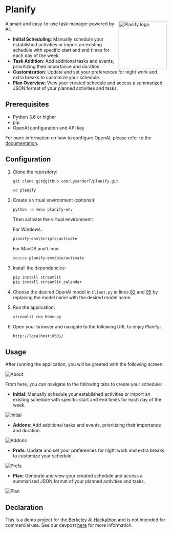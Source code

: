 # Planify

<img src="logo.svg" align="right" alt="Planify logo" width="150">


A smart and easy-to-use task manager powered by AI.

- **Initial Scheduling**: Manually schedule your established activities or import an existing schedule with specific start and end times for each day of the week.
- **Task Addition**: Add additional tasks and events, prioritizing their importance and duration.
- **Customization**: Update and set your preferences for night work and extra breaks to customize your schedule.
- **Plan Overview**: View your created schedule and access a summarized JSON format of your planned activities and tasks.

## Prerequisites

- Python 3.6 or higher
- pip
- OpenAI configuration and API key

For more information on how to configure OpenAI, please refer to the [documentation](https://docs.openai.com/docs/quickstart).

## Configuration

1. Clone the repository:

    ```bash
    git clone git@github.com:LysanderT/planify.git
    ```
    ```bash
    cd planify
    ```

2. Create a virtual environment (optional):

    ```bash
    python -m venv planify-env
    ```

   Then activate the virtual environment:

   For Windows:

    ```bash
    planify-env\Scripts\activate
    ```

   For MacOS and Linux:

    ```bash
    source planify-env/bin/activate
    ```

3. Install the dependencies:

    ```bash
    pip install streamlit
    pip install streamlit_calendar
    ```

4. Choose the desired OpenAI model in `Client.py` at lines [82](Client.py#L82) and [95](Client.py#L95) by replacing the model name with the desired model name.

5. Run the application:

    ```bash
    streamlit run Home.py
    ```

6. Open your browser and navigate to the following URL to enjoy Planify:

    ```bash
    http://localhost:8501/
    ```

## Usage

After running the application, you will be greeted with the following screen:

![About](images/1.png)

From here, you can navigate to the following tabs to create your schedule:

- **Initial**: Manually schedule your established activities or import an existing schedule with specific start and end times for each day of the week.

![Initial](images/2.png)

- **Addons**: Add additional tasks and events, prioritizing their importance and duration.

![Addons](images/3.png)

- **Prefs**: Update and set your preferences for night work and extra breaks to customize your schedule.

![Prefs](images/4.png)

- **Plan**: Generate and view your created schedule and access a summarized JSON format of your planned activities and tasks.

![Plan](images/5.png)

## Declaration

This is a demo project for the [Berkeley AI Hackathon](https://live.calhacks.io/) and is not intended for commercial use.
See our devpost [here](https://devpost.com/software/planify-jgwkht#updates) for more information.